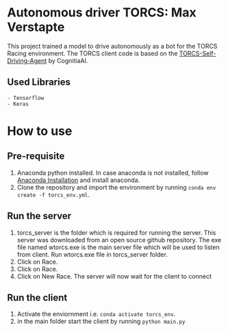 # Autonomous driver TORCS: Max Verstapte
This project trained a model to drive autonomously as a bot for the TORCS Racing environment. The TORCS client code is based on the [TORCS-Self-Driving-Agent](https://github.com/CognitiaAI/TORCS-Self-Driving-Agent) by CognitiaAI.

## Used Libraries

```
- Tensorflow
- Keras
```

# How to use

## Pre-requisite
1. Anaconda python installed. In case anaconda is not installed, follow [Anaconda Installation](https://www.anaconda.com/download/success) and install anaconda.
2. Clone the repository and import the environment by running `conda env create -f torcs_env.yml`.

## Run the server
1. torcs_server is the folder which is required for running the server. This server was downloaded from an open source github repository. The exe file named wtorcs.exe is the main server file which will be used to listen from client. Run wtorcs.exe file in torcs_server folder.
2. Click on Race.
3. Click on Race.
4. Click on New Race. The server will now wait for the client to connect 

## Run the client
1. Activate the enviornment i.e. `conda activate torcs_env`.
2. in the main folder start the client by running `python main.py`
